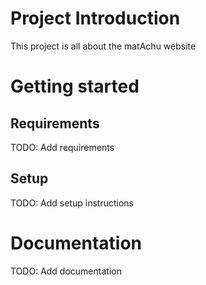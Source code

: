 # Project Introduction
This project is all about the matAchu website

# Getting started
## Requirements
TODO: Add requirements

## Setup
TODO: Add setup instructions

# Documentation
TODO: Add documentation